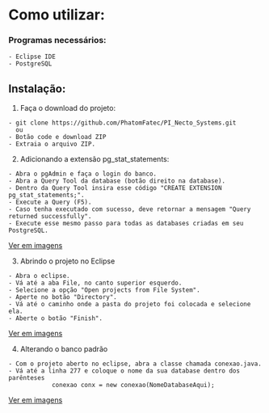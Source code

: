 # Como utilizar:

### Programas necessários:
```
- Eclipse IDE
- PostgreSQL
```

## Instalação:

1. Faça o download do projeto:
```
- git clone https://github.com/PhatomFatec/PI_Necto_Systems.git
  ou
- Botão code e download ZIP
- Extraia o arquivo ZIP.
```

2. Adicionando a extensão pg_stat_statements:
```
- Abra o pgAdmin e faça o login do banco.
- Abra a Query Tool da database (botão direito na database).
- Dentro da Query Tool insira esse código "CREATE EXTENSION pg_stat_statements;".
- Execute a Query (F5).
- Caso tenha executado com sucesso, deve retornar a mensagem "Query returned successfully".
- Execute esse mesmo passo para todas as databases criadas em seu PostgreSQL.
```
[Ver em imagens](google.com)


3. Abrindo o projeto no Eclipse
```
- Abra o eclipse.
- Vá até a aba File, no canto superior esquerdo.
- Selecione a opção "Open projects from File System".
- Aperte no botão "Directory".
- Vá até o caminho onde a pasta do projeto foi colocada e selecione ela.
- Aberte o botão "Finish".
```
[Ver em imagens](google.com)

4. Alterando o banco padrão
```
- Com o projeto aberto no eclipse, abra a classe chamada conexao.java.
- Vá até a linha 277 e coloque o nome da sua database dentro dos parênteses
			conexao conx = new conexao(NomeDatabaseAqui);
```
[Ver em imagens](google.com)